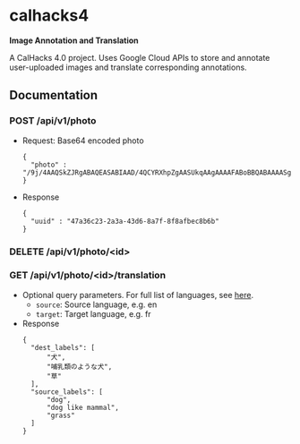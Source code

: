 # calhacks4 
<b>Image Annotation and Translation</b>

A CalHacks 4.0 project. Uses Google Cloud APIs to store and annotate user-uploaded images and translate corresponding annotations.


## Documentation
### POST /api/v1/photo
- Request: Base64 encoded photo
  ```
  { 
    "photo" : "/9j/4AAQSkZJRgABAQEASABIAAD/4QCYRXhpZgAASUkqAAgAAAAFABoBBQABAAAASgAAABsBBQAB"
  }
  ```
- Response
  ```
  {
    "uuid" : "47a36c23-2a3a-43d6-8a7f-8f8afbec8b6b"
  }
  ```
### DELETE /api/v1/photo/\<id>
### GET /api/v1/photo/\<id>/translation
- Optional query parameters. For full list of languages, see [here](https://cloud.google.com/translate/docs/languages).
  - `source`: Source language, e.g. en
  - `target`: Target language, e.g. fr
- Response
  ```
  {
    "dest_labels": [
        "犬",
        "哺乳類のような犬",
        "草"
    ],
    "source_labels": [
        "dog",
        "dog like mammal",
        "grass"
    ]
  }
  ```
